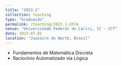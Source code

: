 ```yaml
---
title: "2023.1"
collection: teaching
type: "Graduação"
permalink: /teaching/2023.1-UFCA
venue: "Universidade Federal do Cariri, CC - CCT"
date: 2023-07-01
location: "Juazeiro do Norte, Brasil"
---
```


- Fundamentos de Matemática Discreta
- Raciocínio Automatizado via Lógica